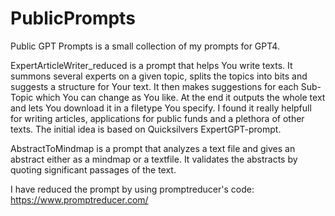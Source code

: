 # PublicPrompts
Public GPT Prompts is a small collection of my prompts for GPT4.

ExpertArticleWriter_reduced is a prompt that helps You write texts. It summons several experts on a given topic, splits the topics into bits and suggests a structure for Your text. It then makes suggestions for each Sub-Topic which You can change as You like. At the end it outputs the whole text and lets You download it in a filetype You specify. I found it really helpfull for writing articles, applications for public funds and a plethora of other texts. The initial idea is based on Quicksilvers ExpertGPT-prompt. 

AbstractToMindmap is a prompt that analyzes a text file and gives an abstract either as a mindmap or a textfile. It validates the abstracts by quoting significant passages of the text.

I have reduced the prompt by using promptreducer's code: https://www.promptreducer.com/
